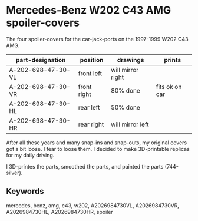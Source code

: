 Mercedes-Benz W202 C43 AMG spoiler-covers
=========================================

The four spoiler-covers for the car-jack-ports on the 1997-1999 W202 C43 AMG.

part-designation | position | drawings | prints
---------------- | -------- | ------ | ----------
A-202-698-47-30-VL | front left | will mirror right |
A-202-698-47-30-VR | front right | 80% done | fits ok on car
A-202-698-47-30-HL | rear left | 50% done |
A-202-698-47-30-HR | rear right | will mirror left|

After all these years and many snap-ins and snap-outs, my original covers got a bit loose. I fear to loose them.
I decided to make 3D-printable replicas for my daily driving.

I 3D-printes the parts, smoothed the parts, and painted the parts (744-silver).

Keywords
--------
mercedes, benz, amg, c43, w202, A2026984730VL, A2026984730VR, A2026984730HL, A2026984730HR, spoiler
